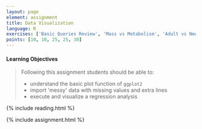 ```yaml
---
layout: page
element: assignment
title: Data Visualization
language: R
exercises: ['Basic Queries Review', 'Mass vs Metabolism', 'Adult vs Newborn Size', 'Sexual Dimorphism Exploration', 'Sexual Dimorphism Data Manipulation']
points: [10, 10, 25, 25, 30]
---
```


#### Learning Objectives

> Following this assignment students should be able to:
>
> - understand the basic plot function of `ggplot2`
> - import 'messy' data with missing values and extra lines
> - execute and visualize a regression analysis

{% include reading.html %}

{% include assignment.html %}
